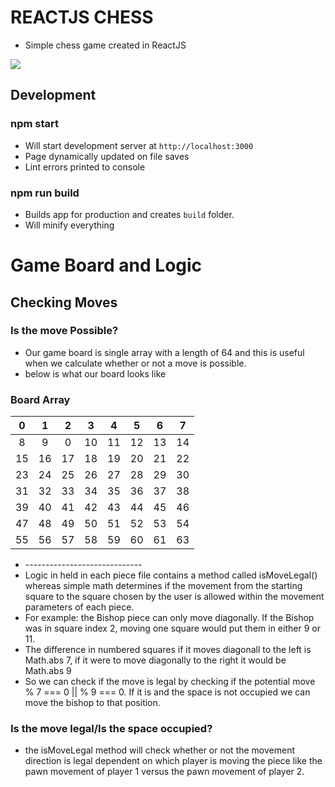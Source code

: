 # REACTJS CHESS
- Simple chess game created in ReactJS  

[<img src="https://cdn.discordapp.com/attachments/169789071449653250/742897800492220507/unknown.png">](https://cdn.discordapp.com/attachments/169789071449653250/742897800492220507/unknown.png)

## Development

### npm start
- Will start development server at ```http://localhost:3000```
- Page dynamically updated on file saves
- Lint errors printed to console

### npm run build
- Builds app for production and creates ```build``` folder.
- Will minify everything

# Game Board and Logic
## Checking Moves
### Is the move Possible?
- Our game board is single array with a length of 64 and this is useful when we calculate whether or not a move is possible.
- below is what our board looks like

### Board Array
|  0 |  1 |  2 |  3 |  4 |  5 |  6 |  7 |
|:--:|:--:|:--:|:--:|:--:|:--:|:--:|:--:|
|  8 |  9 |  0 | 10 | 11 | 12 | 13 | 14 |
| 15 | 16 | 17 | 18 | 19 | 20 | 21 | 22 |
| 23 | 24 | 25 | 26 | 27 | 28 | 29 | 30 |
| 31 | 32 | 33 | 34 | 35 | 36 | 37 | 38 |
| 39 | 40 | 41 | 42 | 43 | 44 | 45 | 46 |
| 47 | 48 | 49 | 50 | 51 | 52 | 53 | 54 |
| 55 | 56 | 57 | 58 | 59 | 60 | 61 | 63 |

- \-----------------------------
- Logic in held in each piece file contains a method called isMoveLegal() whereas simple math determines if the movement from the starting square to the square chosen by the user is allowed within the movement parameters of each piece. 
- For example: the Bishop piece can only move diagonally. If the Bishop was in square index 2, moving one square would put them in either 9 or 11.
- The difference in numbered squares if it moves diagonall to the left is Math.abs 7, if it were to move diagonally to the right it would be Math.abs 9
- So we can check if the move is legal by checking if the potential move % 7 === 0 || % 9 === 0. If it is and the space is not occupied we can move the bishop to that position. 

### Is the move legal/Is the space occupied?
- the isMoveLegal method will check whether or not the movement direction is legal dependent on which player is moving the piece like the pawn movement of player 1 versus the pawn movement of player 2.

